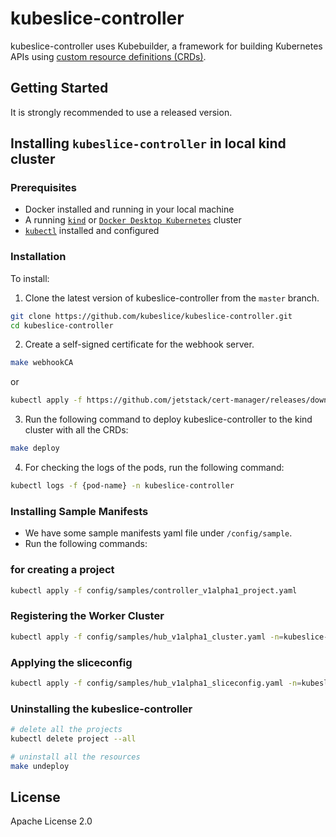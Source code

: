 # kubeslice-controller

kubeslice-controller uses Kubebuilder, a framework for building Kubernetes APIs
using [custom resource definitions (CRDs)](https://kubernetes.io/docs/tasks/access-kubernetes-api/extend-api-custom-resource-definitions).

## Getting Started

It is strongly recommended to use a released version.

## Installing `kubeslice-controller` in local kind cluster

### Prerequisites

* Docker installed and running in your local machine
* A running [`kind`](https://kind.sigs.k8s.io/) or [`Docker Desktop Kubernetes`](https://docs.docker.com/desktop/kubernetes/)
  cluster
* [`kubectl`](https://kubernetes.io/docs/tasks/tools/) installed and configured

### Installation
To install:

1. Clone the latest version of kubeslice-controller from  the `master` branch.

```bash
git clone https://github.com/kubeslice/kubeslice-controller.git
cd kubeslice-controller
```

2. Create a self-signed certificate for the webhook server.

```bash
make webhookCA
```

   or

```bash
kubectl apply -f https://github.com/jetstack/cert-manager/releases/download/v1.7.0/cert-manager.yaml
```

3. Run the following command to deploy kubeslice-controller to the kind cluster with all the CRDs:

```bash
make deploy
```

4. For checking the logs of the pods, run the following command:

```bash
kubectl logs -f {pod-name} -n kubeslice-controller
```

### Installing Sample Manifests

* We have some sample manifests yaml file under `/config/sample`.
* Run the following commands:

### for creating a project
```bash
kubectl apply -f config/samples/controller_v1alpha1_project.yaml  
 ```

### Registering the Worker Cluster
```bash
kubectl apply -f config/samples/hub_v1alpha1_cluster.yaml -n=kubeslice-cisco
```
### Applying the sliceconfig
```bash
kubectl apply -f config/samples/hub_v1alpha1_sliceconfig.yaml -n=kubeslice-cisco
```

### Uninstalling the kubeslice-controller
```bash
# delete all the projects
kubectl delete project --all
```

```bash
# uninstall all the resources
make undeploy
```

## License

Apache License 2.0
